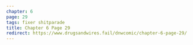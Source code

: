```yaml
---
chapter: 6
page: 29
tags: fixer shitparade
title: Chapter 6 Page 29
redirect: https://www.drugsandwires.fail/dnwcomic/chapter-6-page-29/
---
```


